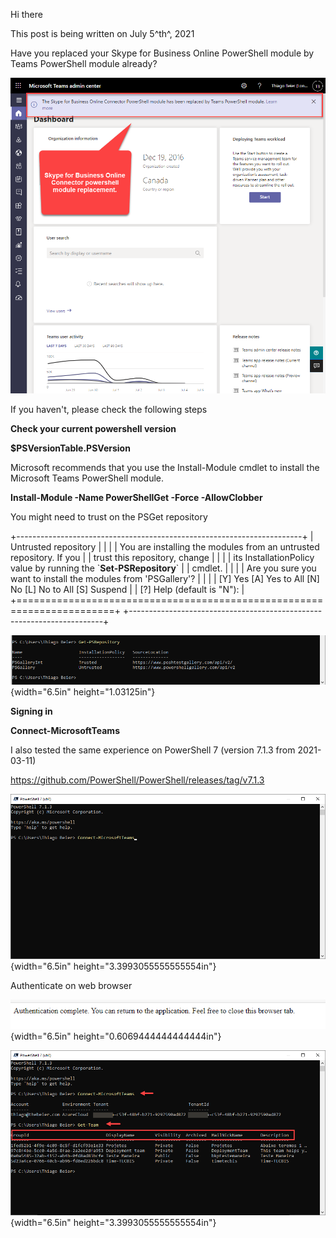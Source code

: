 Hi there

This post is being written on July 5^th^, 2021

Have you replaced your Skype for Business Online PowerShell module by
Teams PowerShell module already?

![](https://github.com/thiagobeier/thebeier.github.io/blob/master/_posts/media/image1.png?raw=true)

If you haven't, please check the following steps

**Check your current powershell version**

**\$PSVersionTable.PSVersion**

Microsoft recommends that you use the Install-Module cmdlet to install
the Microsoft Teams PowerShell module.

**Install-Module -Name PowerShellGet -Force -AllowClobber**

You might need to trust on the PSGet repository

+-----------------------------------------------------------------------+
| Untrusted repository                                                  |
|                                                                       |
| You are installing the modules from an untrusted repository. If you   |
| trust this repository, change                                         |
|                                                                       |
| its InstallationPolicy value by running the \`**Set-PSRepository**\`  |
| cmdlet.                                                               |
|                                                                       |
| Are you sure you want to install the modules from \'PSGallery\'?      |
|                                                                       |
| \[Y\] Yes \[A\] Yes to All \[N\] No \[L\] No to All \[S\] Suspend     |
| \[?\] Help (default is \"N\"):                                        |
+=======================================================================+
+-----------------------------------------------------------------------+

![](./media/image2.png){width="6.5in" height="1.03125in"}

**Signing in**

**Connect-MicrosoftTeams**

I also tested the same experience on PowerShell 7 (version 7.1.3 from
2021-03-11)

<https://github.com/PowerShell/PowerShell/releases/tag/v7.1.3>

![](./media/image3.png){width="6.5in" height="3.3993055555555554in"}

Authenticate on web browser

![](./media/image4.png){width="6.5in" height="0.6069444444444444in"}

![](./media/image5.png){width="6.5in" height="3.3993055555555554in"}
